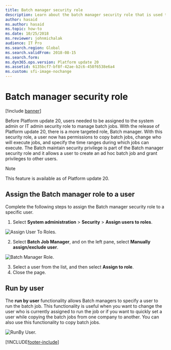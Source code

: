 ```yaml
---
title: Batch manager security role
description: Learn about the batch manager security role that is used to manage batch job, including an overview on assigning batch manager roles to users.
author: hasaid
ms.author: hasaid
ms.topic: how-to
ms.date: 10/25/2018
ms.reviewer: johnmichalak
audience: IT Pro
ms.search.region: Global
ms.search.validFrom: 2018-08-15
ms.search.form: 
ms.dyn365.ops.version: Platform update 20
ms.assetid: 6135bcf7-bf8f-42ae-b2c6-458f6538e6a4
ms.custom: sfi-image-nochange
---
```


# Batch manager security role

[!include [banner](../includes/banner.md)]

Before Platform update 20, users needed to be assigned to the system admin or IT admin security role to manage batch jobs. With the release of Platform update 20, there is a more targeted role, Batch manager. With this security role, a user now has permissions to copy batch jobs, change who will execute jobs, and specify the time ranges during which jobs can execute. The Batch maintain security privilege is part of the Batch manager security role and it allows a user to create an ad hoc batch job and grant privileges to other users.

> [!NOTE]
> This feature is available as of Platform update 20.

## Assign the Batch manager role to a user

Complete the following steps to assign the Batch manager security role to a specific user.

1. Select **System administration** > **Security** > **Assign users to roles**.

![Assign User To Roles.](./media/assign-batchmanager-role.png) 

2. Select **Batch Job Manager**, and on the left pane, select **Manually assign/exclude user**.

![Batch Manager Role.](./media/assign-batchmanager-role-2.png) 

3. Select a user from the list, and then select **Assign to role**.
4. Close the page. 

## Run by user

The **run by user** functionality allows Batch managers to specify a user to run the batch job. This functionality is useful when you want to change the user who is currently assigned to run the job or if you want to quickly set a user while copying the batch jobs from one company to another. You can also use this functionality to copy batch jobs.

![RunBy User.](./media/runby-user.png)  


[!INCLUDE[footer-include](../../../includes/footer-banner.md)]

